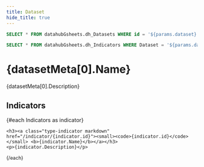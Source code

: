 ```yaml
---
title: Dataset
hide_title: true
---
```



```sql datasetMeta
SELECT * FROM datahubGsheets.dh_Datasets WHERE id = '${params.dataset}'
```

```sql Indicators
SELECT * FROM datahubGsheets.dh_Indicators WHERE Dataset = '${params.dataset}'

```

# {datasetMeta[0].Name} 

{datasetMeta[0].Description}


## Indicators
<div class="xlist">
 {#each Indicators as indicator}
 
    <h3><a class="type-indicator markdown" href="/indicator/{indicator.id}"><small><code>{indicator.id}</code></small> <b>{indicator.Name}</b></a></h3>
    <p>{indicator.Description}</p> 
    
 {/each}
 </div>

 <style>
 .xlist h3 {font-weight: bold;}
 .xlist p {line-height: 1.2;margin-bottom: 1ex; font-size: .9em;}
 </style>